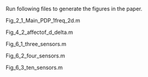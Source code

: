 Run following files to generate the figures in the paper.

Fig_2_1_Main_PDP_1freq_2d.m

Fig_4_2_affectof_d_delta.m

Fig_6_1_three_sensors.m

Fig_6_2_four_sensors.m

Fig_6_3_ten_sensors.m

